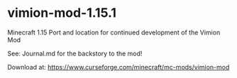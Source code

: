 # vimion-mod-1.15.1
Minecraft 1.15 Port and location for continued development of the Vimion Mod

See: Journal.md for the backstory to the mod!

Download at: https://www.curseforge.com/minecraft/mc-mods/vimion-mod
